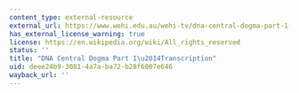 ```yaml
---
content_type: external-resource
external_url: https://www.wehi.edu.au/wehi-tv/dna-central-dogma-part-1-transcription
has_external_license_warning: true
license: https://en.wikipedia.org/wiki/All_rights_reserved
status: ''
title: "DNA Central Dogma Part 1\u2014Transcription"
uid: deee24b9-3081-4a7a-ba72-b28f6007e646
wayback_url: ''
---
```

